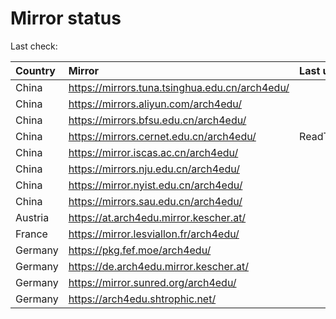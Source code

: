 <script src="./time.js"></script>
# Mirror status
Last check: <script type="text/javascript">localize(1749857108.533214);</script>

|Country|Mirror|Last update|
|:------|:-----|:----------|
|China|https://mirrors.tuna.tsinghua.edu.cn/arch4edu/|<script type="text/javascript">localize(1749840526);</script>|
|China|https://mirrors.aliyun.com/arch4edu/|<script type="text/javascript">localize(1749840526);</script>|
|China|https://mirrors.bfsu.edu.cn/arch4edu/|<script type="text/javascript">localize(1749797482);</script>|
|China|https://mirrors.cernet.edu.cn/arch4edu/|ReadTimeout|
|China|https://mirror.iscas.ac.cn/arch4edu/|<script type="text/javascript">localize(1749840526);</script>|
|China|https://mirrors.nju.edu.cn/arch4edu/|<script type="text/javascript">localize(1749710890);</script>|
|China|https://mirror.nyist.edu.cn/arch4edu/|<script type="text/javascript">localize(1749797482);</script>|
|China|https://mirrors.sau.edu.cn/arch4edu/|<script type="text/javascript">localize(1731653531);</script>|
|Austria|https://at.arch4edu.mirror.kescher.at/|<script type="text/javascript">localize(1749797482);</script>|
|France|https://mirror.lesviallon.fr/arch4edu/|<script type="text/javascript">localize(1749797482);</script>|
|Germany|https://pkg.fef.moe/arch4edu/|<script type="text/javascript">localize(1749797482);</script>|
|Germany|https://de.arch4edu.mirror.kescher.at/|<script type="text/javascript">localize(1749797482);</script>|
|Germany|https://mirror.sunred.org/arch4edu/|<script type="text/javascript">localize(1749797482);</script>|
|Germany|https://arch4edu.shtrophic.net/|<script type="text/javascript">localize(1749797482);</script>|

<script src="./tablefilter/tablefilter.js"></script>
<script src="./table.js"></script>